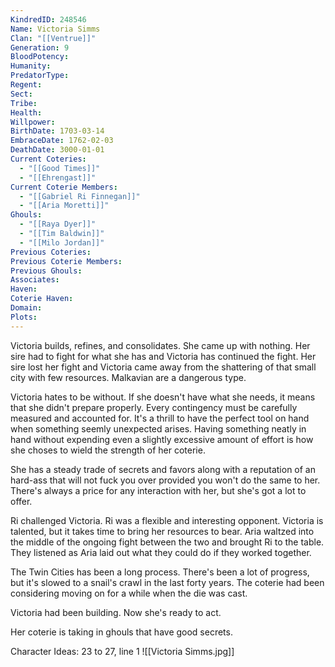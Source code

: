 ```yaml
---
KindredID: 248546
Name: Victoria Simms
Clan: "[[Ventrue]]"
Generation: 9
BloodPotency: 
Humanity: 
PredatorType: 
Regent: 
Sect: 
Tribe: 
Health: 
Willpower: 
BirthDate: 1703-03-14
EmbraceDate: 1762-02-03
DeathDate: 3000-01-01
Current Coteries:
  - "[[Good Times]]"
  - "[[Ehrengast]]"
Current Coterie Members:
  - "[[Gabriel Ri Finnegan]]"
  - "[[Aria Moretti]]"
Ghouls:
  - "[[Raya Dyer]]"
  - "[[Tim Baldwin]]"
  - "[[Milo Jordan]]"
Previous Coteries: 
Previous Coterie Members: 
Previous Ghouls: 
Associates: 
Haven: 
Coterie Haven: 
Domain: 
Plots:
---
```

Victoria builds, refines, and consolidates. She came up with nothing. Her sire had to fight for what she has and Victoria has continued the fight. Her sire lost her fight and Victoria came away from the shattering of that small city with few resources. Malkavian are a dangerous type.

Victoria hates to be without. If she doesn't have what she needs, it means that she didn't prepare properly. Every contingency must be carefully measured and accounted for. It's a thrill to have the perfect tool on hand when something seemly unexpected arises. Having something neatly in hand without expending even a slightly excessive amount of effort is how she choses to wield the strength of her coterie. 

She has a steady trade of secrets and favors along with a reputation of an hard-ass that will not fuck you over provided you won't do the same to her. There's always a price for any interaction with her, but she's got a lot to offer.

Ri challenged Victoria. Ri was a flexible and interesting opponent. Victoria is talented, but it takes time to bring her resources to bear. Aria waltzed into the middle of the ongoing fight between the two and brought Ri to the table. They listened as Aria laid out what they could do if they worked together. 

The Twin Cities has been a long process. There's been a lot of progress, but it's slowed to a snail's crawl in the last forty years. The coterie had been considering moving on for a while when the die was cast. 

Victoria had been building. Now she's ready to act.

Her coterie is taking in ghouls that have good secrets.

Character Ideas: 
23 to 27, line 1
![[Victoria Simms.jpg]]
